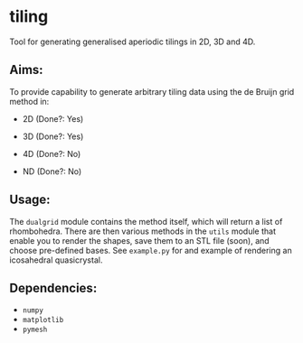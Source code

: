 # tiling
Tool for generating generalised aperiodic tilings in 2D, 3D and 4D.

## Aims:

To provide capability to generate arbitrary tiling data using the de Bruijn grid method in:

- 2D (Done?: Yes)

- 3D (Done?: Yes)

- 4D (Done?: No)

- ND (Done?: No)


## Usage:

The `dualgrid` module contains the method itself, which will return a list of rhombohedra. There are then various
methods in the `utils` module that enable you to render the shapes, save them to an STL file (soon), and choose
pre-defined bases. See `example.py` for and example of rendering an icosahedral quasicrystal.

## Dependencies:

- `numpy`
- `matplotlib`
- `pymesh`
